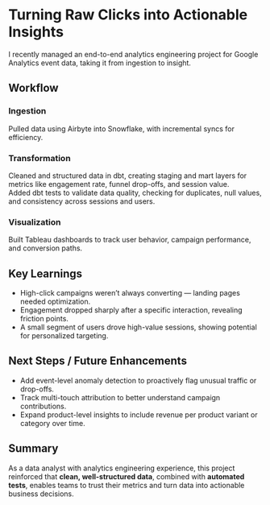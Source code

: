 # Turning Raw Clicks into Actionable Insights

I recently managed an end-to-end analytics engineering project for Google Analytics event data, taking it from ingestion to insight.

## Workflow

### Ingestion
Pulled data using Airbyte into Snowflake, with incremental syncs for efficiency.

### Transformation
Cleaned and structured data in dbt, creating staging and mart layers for metrics like engagement rate, funnel drop-offs, and session value.  
Added dbt tests to validate data quality, checking for duplicates, null values, and consistency across sessions and users.

### Visualization
Built Tableau dashboards to track user behavior, campaign performance, and conversion paths.

## Key Learnings
- High-click campaigns weren’t always converting — landing pages needed optimization.  
- Engagement dropped sharply after a specific interaction, revealing friction points.  
- A small segment of users drove high-value sessions, showing potential for personalized targeting.

## Next Steps / Future Enhancements
- Add event-level anomaly detection to proactively flag unusual traffic or drop-offs.  
- Track multi-touch attribution to better understand campaign contributions.  
- Expand product-level insights to include revenue per product variant or category over time.

## Summary
As a data analyst with analytics engineering experience, this project reinforced that **clean, well-structured data**, combined with **automated tests**, enables teams to trust their metrics and turn data into actionable business decisions.

